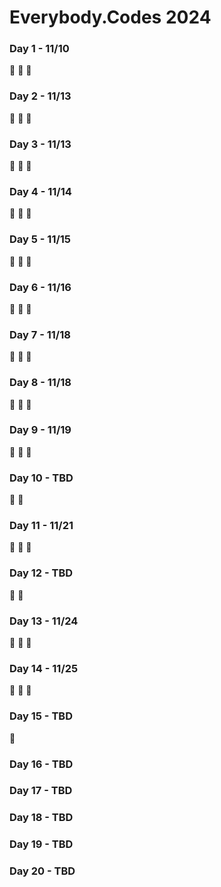 # Everybody.Codes 2024

### Day 1 - 11/10

🦆 🦆 🦆

### Day 2 - 11/13

🦆 🦆 🦆

### Day 3 - 11/13

🦆 🦆 🦆

### Day 4 - 11/14

🦆 🦆 🦆

### Day 5 - 11/15

🦆 🦆 🦆

### Day 6 - 11/16

🦆 🦆 🦆

### Day 7 - 11/18

🦆 🦆 🦆

### Day 8 - 11/18

🦆 🦆 🦆

### Day 9 - 11/19

🦆 🦆 🦆

### Day 10 - TBD

🦆 🦆

### Day 11 - 11/21

🦆 🦆 🦆

### Day 12 - TBD

🦆 🦆

### Day 13 - 11/24

🦆 🦆 🦆

### Day 14 - 11/25

🦆 🦆 🦆

### Day 15 - TBD

🦆

### Day 16 - TBD

### Day 17 - TBD

### Day 18 - TBD

### Day 19 - TBD

### Day 20 - TBD
